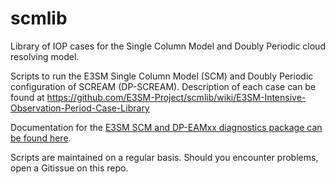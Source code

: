 # scmlib
Library of IOP cases for the Single Column Model and Doubly Periodic cloud resolving model.

Scripts to run the E3SM Single Column Model (SCM) and Doubly Periodic configuration of SCREAM (DP-SCREAM).
Description of each case can be found at https://github.com/E3SM-Project/scmlib/wiki/E3SM-Intensive-Observation-Period-Case-Library

Documentation for the [E3SM SCM and DP-EAMxx diagnostics package can be found here](https://github.com/E3SM-Project/scmlib/blob/master/Diagnostics_Package/README.md).

Scripts are maintained on a regular basis. Should you encounter problems, open a Gitissue on this repo.
